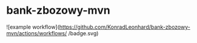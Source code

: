 # bank-zbozowy-mvn
![example workflow](https://github.com/KonradLeonhard/bank-zbozowy-mvn/actions/workflows/<file>
/badge.svg)

